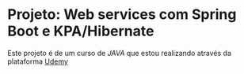# Projeto: Web services com Spring Boot e KPA/Hibernate

Este projeto é de um curso de _JAVA_ que estou realizando através da plataforma [Udemy](https://www.udemy.com/)

